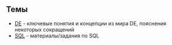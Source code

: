 ## Темы

- [DE](https://github.com/Malakhova-Natalya/My_open_textbook/tree/main/topics/Data_engineering) - ключевые понятия и концепции из мира DE, пояснения некоторых сокращений
- [SQL](https://github.com/Malakhova-Natalya/My_open_textbook/tree/main/topics/SQL) - материалы/задания по SQL
